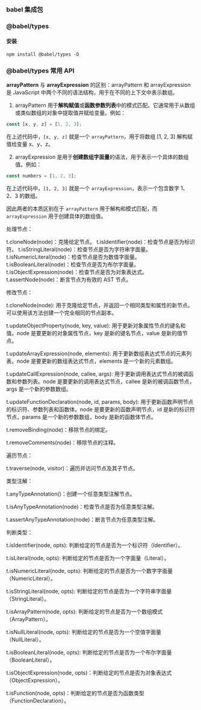 ### babel 集成包

### @babel/types

#### 安装

```
npm install @babel/types -D
```

### @babel/types 常用 API

**arrayPattern** 与 **arrayExpression** 的区别：arrayPattern 和 arrayExpression 是 JavaScript 中两个不同的语法结构，用于在不同的上下文中表示数组。

1. arrayPattern 用于**解构赋值**或**函数参数列表**中的模式匹配。它通常用于从数组或类似数组的对象中提取值并赋给变量。例如：

```js
const [x, y, z] = [1, 2, 3];
```

在上述代码中，`[x, y, z]` 就是一个 `arrayPattern`，用于将数组 [1, 2, 3] 解构赋值给变量 x、y、z。

2. arrayExpression 是用于**创建数组字面量**的语法，用于表示一个具体的数组值。例如：

```js
const numbers = [1, 2, 3];
```

在上述代码中，`[1, 2, 3]` 就是一个 `arrayExpression`，表示一个包含数字 1、2、3 的数组。

因此两者的本质区别在于 `arrayPattern` 用于解构和模式匹配，而 `arrayExpression` 用于创建具体的数组值。

处理节点：

t.cloneNode(node)：克隆给定节点。
t.isIdentifier(node)：检查节点是否为标识符。
t.isStringLiteral(node)：检查节点是否为字符串字面量。
t.isNumericLiteral(node)：检查节点是否为数值字面量。
t.isBooleanLiteral(node)：检查节点是否为布尔字面量。
t.isObjectExpression(node)：检查节点是否为对象表达式。
t.assertNode(node)：断言节点为有效的 AST 节点。

修改节点：

t.cloneNode(node): 用于克隆给定节点，并返回一个相同类型和属性的新节点。可以使用该方法创建一个完全相同的节点副本。

t.updateObjectProperty(node, key, value): 用于更新对象属性节点的键名和值。node 是要更新的对象属性节点，key 是新的键名节点，value 是新的值节点。

t.updateArrayExpression(node, elements): 用于更新数组表达式节点的元素列表。node 是要更新的数组表达式节点，elements 是一个新的元素数组。

t.updateCallExpression(node, callee, args): 用于更新调用表达式节点的被调函数和参数列表。node 是要更新的调用表达式节点，callee 是新的被调函数节点，args 是一个新的参数数组。

t.updateFunctionDeclaration(node, id, params, body): 用于更新函数声明节点的标识符、参数列表和函数体。node 是要更新的函数声明节点，id 是新的标识符节点，params 是一个新的参数数组，body 是新的函数体节点。

t.removeBinding(node)：移除节点的绑定。

t.removeComments(node)：移除节点的注释。

遍历节点：

t.traverse(node, visitor)：遍历并访问节点及其子节点。

类型注解：

t.anyTypeAnnotation()：创建一个任意类型注解节点。

t.isAnyTypeAnnotation(node)：检查节点是否为任意类型注解。

t.assertAnyTypeAnnotation(node)：断言节点为任意类型注解。

判断类型：

t.isIdentifier(node, opts): 判断给定的节点是否为一个标识符（Identifier）。

t.isLiteral(node, opts): 判断给定的节点是否为一个字面量（Literal）。

t.isNumericLiteral(node, opts): 判断给定的节点是否为一个数字字面量（NumericLiteral）。

t.isStringLiteral(node, opts): 判断给定的节点是否为一个字符串字面量（StringLiteral）。

t.isArrayPattern(node, opts): 判断给定的节点是否为一个数组模式（ArrayPattern）。

t.isNullLiteral(node, opts): 判断给定的节点是否为一个空值字面量（NullLiteral）。

t.isBooleanLiteral(node, opts): 判断给定的节点是否为一个布尔字面量（BooleanLiteral）。

t.isObjectExpression(node, opts)：判断给定的节点是否为对象表达式（ObjectExpression）。

t.isFunction(node, opts)：判断给定的节点是否为函数类型（FunctionDeclaration）。
